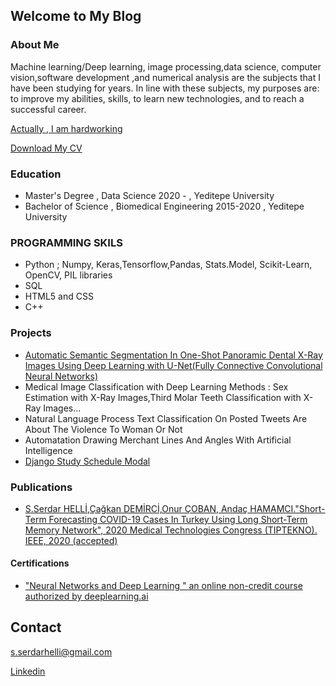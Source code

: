 ## Welcome to My Blog






### About Me

Machine learning/Deep learning, image processing,data science, computer vision,software development ,and numerical analysis are the subjects that I have been studying for years. In line with these subjects, my purposes are: to improve my abilities, skills, to learn new technologies, and to reach a successful career.

[Actually , I am hardworking](https://youtu.be/qjMEomNaSe8)



[Download My CV](Documents/Serdar_Helli_CV.pdf)


### Education
- Master's Degree , Data Science 2020 - , Yeditepe University
- Bachelor of Science , Biomedical Engineering 2015-2020 , Yeditepe University 

### PROGRAMMING SKILS

- Python ; Numpy, Keras,Tensorflow,Pandas, Stats.Model, Scikit-Learn, OpenCV, PIL libraries
- SQL
- HTML5 and CSS 
- C++



### Projects

- [Automatic Semantic Segmentation In One-Shot Panoramic Dental X-Ray Images Using Deep Learning with U-Net(Fully Connective Convolutional Neural Networks)](https://github.com/SerdarHelli/Segmentation-of-Teeth-in-Panoramic-X-ray-Image-Using-U-Net)
- Medical Image Classification with Deep Learning Methods : Sex Estimation with X-Ray Images,Third Molar Teeth Classification with X-Ray Images...
- Natural Language Process Text Classification On Posted Tweets Are About The Violence To Woman Or Not
- Automatation Drawing Merchant Lines And Angles With Artificial Intelligence
- [Django Study  Schedule Modal](https://github.com/SerdarHelli/Django_Study)


### Publications 

- [S.Serdar HELLİ,Çağkan DEMİRCİ,Onur ÇOBAN, Andaç HAMAMCI."Short-Term Forecasting COVID-19 Cases In Turkey Using Long Short-Term Memory Network", 2020 Medical Technologies Congress (TIPTEKNO). IEEE, 2020 (accepted)](https://arxiv.org/abs/2009.06343)




####  Certifications
- ["Neural Networks and Deep Learning " an online non-credit course authorized by deeplearning.ai](https://www.coursera.org/account/accomplishments/certificate/SRLDV2BBHVL4)


## Contact 

[s.serdarhelli@gmail.com](mailto:s.serdarhelli@gmail.com)


[Linkedin](https://www.linkedin.com/in/selahattin-serdar-helli-85bb201a3/?originalSubdomain=tr)


